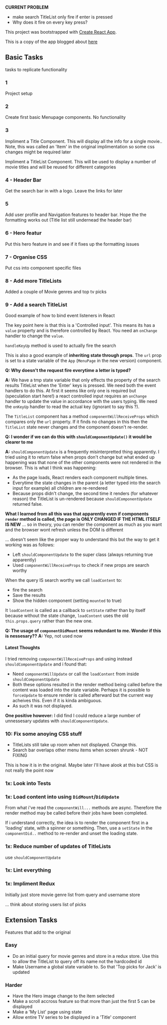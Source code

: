 **CURRENT PROBLEM**
- make search TitleList only fire if enter is pressed
- Why does it fire on every key press?



This project was bootstrapped with [Create React App](https://github.com/facebookincubator/create-react-app).

This is a copy of the app blogged about [here](https://react.rocks/example/Movies_landing_page)

## Basic Tasks
tasks to replicate functionality

### 1
Project setup

### 2
Create first basic Menupage components. No functionality

### 3
Impliment a Title Component.  This will display all the info for a single movie..  Note, this was called an 'Item' in the original implimentation so some css changes might be required later

Impliment a TitleList Component.  This will be used to display a number of movie titles and will be reused for different categories

### 4 - Header Bar
Get the search bar in with a logo.  Leave the links for later

### 5
Add user profile and Navigation features to header bar.  Hope the the formatting works out (Title list still undernead the header bar)

### 6 - Hero featur
  Put this hero feature in and see if it fixes up the formatting issues

### 7 - Organise CSS
  Put css into component specific files

### 8 - Add more TitleLists
Added a couple of Movie genres and top tv picks

### 9 - Add a search TitleList
Good example of how to bind event listeners in React

The key point here is that this is a 'Controlled input'.  This means its has a `value` property and is therefore controlled by React.  You need an `onChange` handler to change the `value`.

`handleKeyUp` method is used to actually fire the search

This is also a good example of **inheriting state through props**.  The `url` prop is set to a state variable of the `App` (`MenuPage` in the new version) component.

**Q: Why doesn't the request fire everytime a letter is typed?**

**A:**  We have a tmp state variable that only effects the property of the search results TitleList when the 'Enter' keys is pressed.  We need both the event handlers to do this.  At first it seems like only one is required but (speculation start here!) a react controlled input requires an `onChange` handler to update the value in accordance with the users typing.  We need the `onKeyUp` handler to read the actual key (ignorant to say this ?).

The `TitleList` component has a method `componentWillReceiveProps` which compares only the `url` property.  If it finds no changes in this then the `TitleList` state never changes and the component doesn't re-render.

**Q: I wonder if we can do this with `shouldComponentUpdate()` it would be clearer to me**

**A:** `shouldComponentUpdate` is a frequently misinterpretted thing apparently.  I tried using it to return false when props don't change but what ended up happening was that none of the other components were not rendered in the browser.  This is what I think was happening:
- As the page loads, React renders each component multiple times.
- Everytime the state changes in the parent (a letter typed into the search input for example) all children are re-rendered
- Because props didn't change, the second time it renders (for whatever reason) the TitleList is un-rendered because `shouldComponentUpdate` returned false.

**What I learned from all this was that apparently even if components `render` method is called, the page is ONLY CHANGED IF THE HTML ITSELF IS NEW** ... so in theory, you can render the component as much as you want and the browser wont refresh unless the DOM is different

... doesn't seem like the proper way to understand this but the way to get it working was as follows:
- Left `shouldComponentUpdate` to the super class (always returning true apparently)
- Used `componentWillReceiveProps` to check if new props are search worthy

When the query IS search worthy we call `loadContent` to:
- fire the search
- Save the results
- Show the hidden component (setting `mounted` to true)

It `loadContent` is called as a callback to `setState` rather than by itself because without the state change, `loadContent` uses the old `this.props.query` rather than the new one.

**Q: The usage of `componentDidMount` seems redundant to me.  Wonder if this is nessesary??**
**A:** Yep,  not used now

#### Latest Thoughts
I tried removing `componentWillReceiveProps` and using instead `shouldComponentUpdate` and i found that:
- Need `componentWillUpdate` or call the `loadContent` from inside `shouldComponentUpdate`
- Both these options resulted in the render method being called before the content was loaded into the state variable.  Perhaps it is possible to `forceUpdate` to ensure render is called afterward but the current way acheives this. Even if it is kinda ambiguous.
- As such it was not displayed.

**One positive however:**  I did find I could reduce a large number of unnessesary updates with `shouldComponentUpdate`.

### 10: Fix some anoying CSS stuff
- TitleLists still take up room when not displayed.  Change this.
- Search bar overlaps other menu items when screen shrunk - NOT FIXING

This is how it is in the original.  Maybe later I'll have alook at this but CSS is not really the point now

### 1x: Look into Tests

### 1x: Load content into using `DidMount`/`DidUpdate`
From what i've read the `componentWill...` methods are async.  Therefore the render method may be called before their jobs have been completed.

If i understand correctly, the idea is to render the component first in a 'loading' state, with a spinner or something.  Then, use a `setState` in the `componentDid..` method to re-render and unset the loading state.

### 1x: Reduce number of updates of TitleLists
use `shouldComponentUpdate`

### 1x: Lint everything

### 1x: Impliment Redux
Initially just store movie genre list from query and username store

... think about storing users list of picks

## Extension Tasks
  Features that add to the original

  ### Easy
  - Do an initial query for movie genres and store in a redux store.  Use this to allow the TitleList to query off its name not the hardcoded id
  - Make Username a global state variable to. So that 'Top picks for Jack' is updated

### Harder
  - Have the Hero image change to the item selected
  - Make a scroll accross feature so that more than just the first 5 can be displayed
  - Make a 'My List' page using state
  - Allow entire TV series to be displayed in a 'Title' component
